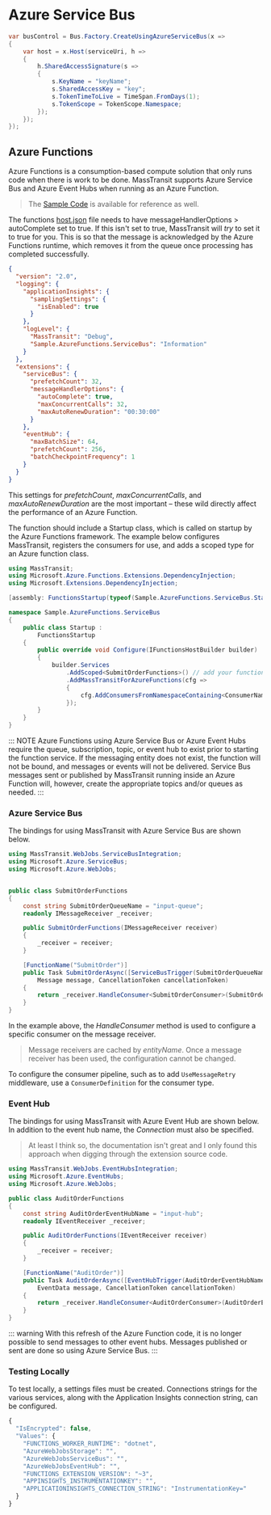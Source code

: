 # Azure Service Bus

```csharp
var busControl = Bus.Factory.CreateUsingAzureServiceBus(x =>
{
    var host = x.Host(serviceUri, h =>
    {
        h.SharedAccessSignature(s =>
        {
            s.KeyName = "keyName";
            s.SharedAccessKey = "key";
            s.TokenTimeToLive = TimeSpan.FromDays(1);
            s.TokenScope = TokenScope.Namespace;
        });
    });
});
```

## Azure Functions

Azure Functions is a consumption-based compute solution that only runs code when there is work to be done. MassTransit supports Azure Service Bus and Azure Event Hubs when running as an Azure Function.

> The [Sample Code](https://github.com/MassTransit/MassTransit/tree/develop/src/Samples/Sample.AzureFunctions.ServiceBus) is available for reference as well.

The functions [host.json](https://docs.microsoft.com/en-us/azure/azure-functions/functions-bindings-service-bus-trigger?tabs=csharp) file needs to have messageHandlerOptions > autoComplete set to true. If this isn't set to true, MassTransit will _try_ to set it to true for you. This is so that the message is acknowledged by the Azure Functions runtime, which removes it from the queue once processing has completed successfully.

```json
{
  "version": "2.0",
  "logging": {
    "applicationInsights": {
      "samplingSettings": {
        "isEnabled": true
      }
    },
    "logLevel": {
      "MassTransit": "Debug",
      "Sample.AzureFunctions.ServiceBus": "Information"
    }
  },
  "extensions": {
    "serviceBus": {
      "prefetchCount": 32,
      "messageHandlerOptions": {
        "autoComplete": true,
        "maxConcurrentCalls": 32,
        "maxAutoRenewDuration": "00:30:00"
      }
    },
    "eventHub": {
      "maxBatchSize": 64,
      "prefetchCount": 256,
      "batchCheckpointFrequency": 1
    }
  }
}
```

This settings for _prefetchCount_, _maxConcurrentCalls_, and _maxAutoRenewDuration_ are the most important – these wild directly affect the performance of an Azure Function.

The function should include a Startup class, which is called on startup by the Azure Functions framework. The example below configures MassTransit, registers the consumers for use, and adds a scoped type for an Azure function class.

```cs
using MassTransit;
using Microsoft.Azure.Functions.Extensions.DependencyInjection;
using Microsoft.Extensions.DependencyInjection;

[assembly: FunctionsStartup(typeof(Sample.AzureFunctions.ServiceBus.Startup))]

namespace Sample.AzureFunctions.ServiceBus
{
    public class Startup :
        FunctionsStartup
    {
        public override void Configure(IFunctionsHostBuilder builder)
        {
            builder.Services
                .AddScoped<SubmitOrderFunctions>() // add your functions as scoped
                .AddMassTransitForAzureFunctions(cfg =>
                {
                    cfg.AddConsumersFromNamespaceContaining<ConsumerNamespace>();
                });
        }
    }
}

```

::: NOTE
Azure Functions using Azure Service Bus or Azure Event Hubs require the queue, subscription, topic, or event hub to exist prior to starting the function service. If the messaging entity does not exist, the function will not be bound, and messages or events will not be delivered. Service Bus messages sent or published by MassTransit running inside an Azure Function will, however, create the appropriate topics and/or queues as needed.
:::

### Azure Service Bus

The bindings for using MassTransit with Azure Service Bus are shown below.

```csharp
using MassTransit.WebJobs.ServiceBusIntegration;
using Microsoft.Azure.ServiceBus;
using Microsoft.Azure.WebJobs;


public class SubmitOrderFunctions
{
    const string SubmitOrderQueueName = "input-queue";
    readonly IMessageReceiver _receiver;

    public SubmitOrderFunctions(IMessageReceiver receiver)
    {
        _receiver = receiver;
    }

    [FunctionName("SubmitOrder")]
    public Task SubmitOrderAsync([ServiceBusTrigger(SubmitOrderQueueName)]
        Message message, CancellationToken cancellationToken)
    {
        return _receiver.HandleConsumer<SubmitOrderConsumer>(SubmitOrderQueueName, message, cancellationToken);
    }
}
```

In the example above, the _HandleConsumer_ method is used to configure a specific consumer on the message receiver.

> Message receivers are cached by _entityName_. Once a message receiver has been used, the configuration cannot be changed. 

To configure the consumer pipeline, such as to add `UseMessageRetry` middleware, use a `ConsumerDefinition` for the consumer type.

### Event Hub

The bindings for using MassTransit with Azure Event Hub are shown below. In addition to the event hub name, the _Connection_ must also be specified.

> At least I think so, the documentation isn't great and I only found this approach when digging through the extension source code.

```csharp
using MassTransit.WebJobs.EventHubsIntegration;
using Microsoft.Azure.EventHubs;
using Microsoft.Azure.WebJobs;

public class AuditOrderFunctions
{
    const string AuditOrderEventHubName = "input-hub";
    readonly IEventReceiver _receiver;

    public AuditOrderFunctions(IEventReceiver receiver)
    {
        _receiver = receiver;
    }

    [FunctionName("AuditOrder")]
    public Task AuditOrderAsync([EventHubTrigger(AuditOrderEventHubName, Connection = "AzureWebJobsEventHub")]
        EventData message, CancellationToken cancellationToken)
    {
        return _receiver.HandleConsumer<AuditOrderConsumer>(AuditOrderEventHubName, message, cancellationToken);
    }
}
```

::: warning
With this refresh of the Azure Function code, it is no longer possible to send messages to other event hubs. Messages published or sent are done so using Azure Service Bus.
:::

### Testing Locally

To test locally, a settings files must be created. Connections strings for the various services, along with the Application Insights connection string, can be configured.

```js
{
  "IsEncrypted": false,
  "Values": {
    "FUNCTIONS_WORKER_RUNTIME": "dotnet",
    "AzureWebJobsStorage": "",
    "AzureWebJobsServiceBus": "",
    "AzureWebJobsEventHub": "",
    "FUNCTIONS_EXTENSION_VERSION": "~3",
    "APPINSIGHTS_INSTRUMENTATIONKEY": "",
    "APPLICATIONINSIGHTS_CONNECTION_STRING": "InstrumentationKey="
  }
}

````

